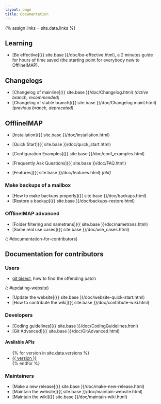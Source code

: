 ```yaml
---
layout: page
title: Documentation
---
```


{% assign links = site.data.links %}

<!--
Don't change the fixed id: there is a reference to here from the about page.
-->


## Learning

- [Be effective]({{ site.base }}/doc/be-effective.html), a 2 minutes guide for hours of time saved (the starting point for everybody new to OfflineIMAP).

## Changelogs

- [Changelog of mainline]({{ site.base }}/doc/Changelog.html) *(active branch, recommended)*
- [Changelog of stable branch]({{ site.base }}/doc/Changelog.maint.html) *(previous branch, deprecated)*

## OfflineIMAP

- [Installation]({{ site.base }}/doc/installation.html)
- [Quick Start]({{ site.base }}/doc/quick_start.html)
- [Configuration Examples]({{ site.base }}/doc/conf_examples.html)

- [Frequently Ask Questions]({{ site.base }}/doc/FAQ.html)

- [Features]({{ site.base }}/doc/features.html) *(old)*

### Make backups of a mailbox

- [How to make backups properly]({{ site.base }}/doc/backups.html)
- [Restore a backup]({{ site.base }}/doc/backups-restore.html)

### OfflineIMAP advanced

- [Folder filtering and nametrans]({{ site.base }}/doc/nametrans.html)
- [Some real use cases]({{ site.base }}/doc/use_cases.html)

{: #documentation-for-contributors}
## Documentation for contributors

### Users

* [git bisect](/doc/git-bisect.html), how to find the offending patch

{: #updating-website}
* [Update the website]({{ site.base }}/doc/website-quick-start.html)
* [How to contribute the wiki]({{ site.base }}/doc/contribute-wiki.html)

### Developers

- [Coding guidelines]({{ site.base }}/doc/CodingGuidelines.html)
- [Git Advanced]({{ site.base }}/doc/GitAdvanced.html)

#### Available APIs

<ul>
  {% for version in site.data.versions %}
  <li>
    <a href="{{ site.base }}/doc/versions/{{ version }}">{{ version }}</a>
  </li>
  {% endfor %}
</ul>

### Maintainers

- [Make a new release]({{ site.base }}/doc/make-new-release.html)
- [Maintain the website]({{ site.base }}/doc/maintain-website.html)
- [Maintain the wiki]({{ site.base }}/doc/maintain-wiki.html)


<!-- DEBUG

{% for doc in site.doc %}
{{ doc.title }}: {{ doc.url }}
{% endfor %}

-->



<!--
vim: ts=2 expandtab
-->
